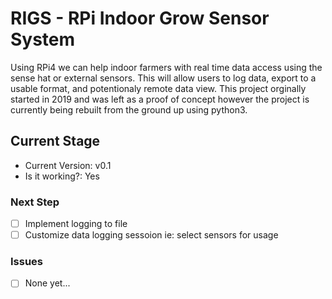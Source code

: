 # RIGS - RPi Indoor Grow Sensor System
Using RPi4 we can help indoor farmers with real time data access using the sense hat or external sensors. This will allow users to log data, export to a usable format, and potentionaly remote data view. This project orginally started in 2019 and was left as a proof of concept however the project is currently being rebuilt from the ground up using python3.

## Current Stage
- Current Version: v0.1
- Is it working?:  Yes

### Next Step
- [ ] Implement logging to file
- [ ] Customize data logging sessoion ie: select sensors for usage

### Issues
- [ ] None yet...

